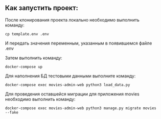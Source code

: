 ## Как запустить проект:

После клонирования проекта локально необходимо выполнить команду:
```
cp template.env .env
```
И передать значения переменным, указанным в появившемся файле .env

Затем выполнить команду:
```
docker-compose up
```

Для наполнения БД тестовыми данными выполните команду:
```
docker-compose exec movies-admin-web python3 load_data.py
```

Для проведения оставшейся миграции для приложения movies необходимо выполнить команду:
```
docker-compose exec movies-admin-web python3 manage.py migrate movies --fake
```